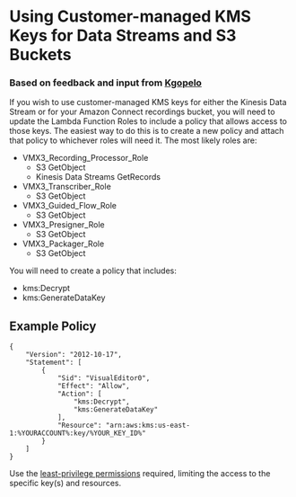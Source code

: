 # Using Customer-managed KMS Keys for Data Streams and S3 Buckets
### Based on feedback and input from [Kgopelo](https://github.com/kgopelom)
If you wish to use customer-managed KMS keys for either the Kinesis Data Stream or for your Amazon Connect recordings bucket, you will need to update the Lambda Function Roles to include a policy that allows access to those keys. The easiest way to do this is to create a new policy and attach that policy to whichever roles will need it. The most likely roles are:
-   VMX3_Recording_Processor_Role
    -  S3 GetObject
    -  Kinesis Data Streams GetRecords
-  VMX3_Transcriber_Role
    -  S3 GetObject
-  VMX3_Guided_Flow_Role
    -  S3 GetObject
-  VMX3_Presigner_Role
    -  S3 GetObject
-  VMX3_Packager_Role
    -  S3 GetObject

You will need to create a policy that includes:
-  kms:Decrypt
-  kms:GenerateDataKey

## Example Policy
```
{
	"Version": "2012-10-17",
	"Statement": [
		{
			"Sid": "VisualEditor0",
			"Effect": "Allow",
			"Action": [
				"kms:Decrypt",
				"kms:GenerateDataKey"
			],
			"Resource": "arn:aws:kms:us-east-1:%YOURACCOUNT%:key/%YOUR_KEY_ID%"
		}
	]
}
```

Use the [least-privilege permissions](https://docs.aws.amazon.com/IAM/latest/UserGuide/best-practices.html#grant-least-privilege) required, limiting the access to the specific key(s) and resources. 